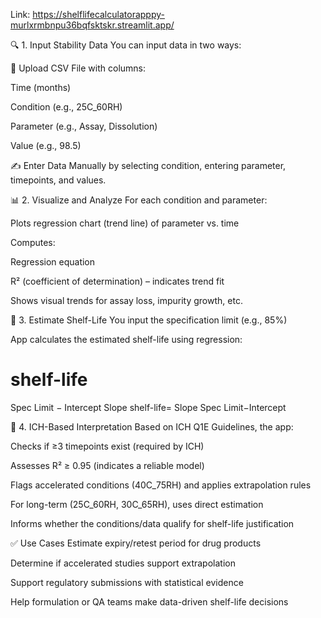 Link: https://shelflifecalculatorapppy-murlxrmbnpu36bqfsktskr.streamlit.app/

🔍 1. Input Stability Data
You can input data in two ways:

📂 Upload CSV File with columns:

Time (months)

Condition (e.g., 25C_60RH)

Parameter (e.g., Assay, Dissolution)

Value (e.g., 98.5)

✍️ Enter Data Manually by selecting condition, entering parameter, timepoints, and values.

📊 2. Visualize and Analyze
For each condition and parameter:

Plots regression chart (trend line) of parameter vs. time

Computes:

Regression equation

R² (coefficient of determination) – indicates trend fit

Shows visual trends for assay loss, impurity growth, etc.

📏 3. Estimate Shelf-Life
You input the specification limit (e.g., 85%)

App calculates the estimated shelf-life using regression:

shelf-life
=
Spec Limit
−
Intercept
Slope
shelf-life= 
Slope
Spec Limit−Intercept
​
 
📘 4. ICH-Based Interpretation
Based on ICH Q1E Guidelines, the app:

Checks if ≥3 timepoints exist (required by ICH)

Assesses R² ≥ 0.95 (indicates a reliable model)

Flags accelerated conditions (40C_75RH) and applies extrapolation rules

For long-term (25C_60RH, 30C_65RH), uses direct estimation

Informs whether the conditions/data qualify for shelf-life justification

✅ Use Cases
Estimate expiry/retest period for drug products

Determine if accelerated studies support extrapolation

Support regulatory submissions with statistical evidence

Help formulation or QA teams make data-driven shelf-life decisions
